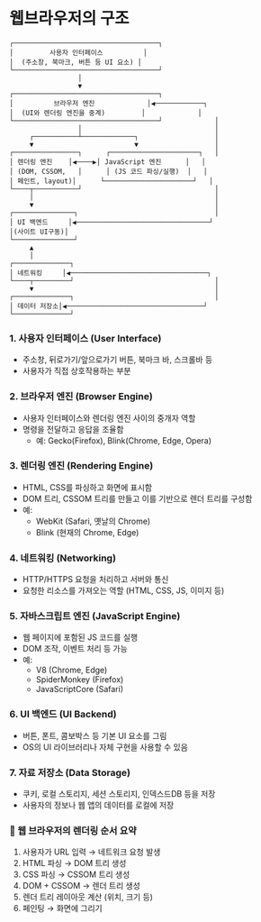 # 웹브라우저의 구조

```text
┌────────────────────────────────────┐
│         사용자 인터페이스          │
│  (주소창, 북마크, 버튼 등 UI 요소) │
└────────────────────────────────────┘
                 │
                 ▼
┌────────────────────────────────────┐
│          브라우저 엔진             │◀────────────┐
│  (UI와 렌더링 엔진을 중계)         │             │
└────────────────────────────────────┘             │
                 │                                 │
     ┌───────────┴─────────────┐                   │
     ▼                         ▼                   │
┌────────────────┐      ┌──────────────────────┐   │
│ 렌더링 엔진    │◀────▶│ JavaScript 엔진      │   │
│ (DOM, CSSOM,   │      │ (JS 코드 파싱/실행)  │   │
│ 페인트, layout)│      └──────────────────────┘   │
└────┬───────────┘                                 │
     │                                             │
     ▼                                             │
┌───────────────┐                                  │
│ UI 백엔드     │◀─────────────────────────────────┘
│(사이트 UI구동)│
└───────────────┘
     ▲
     │
┌──────────────┐
│ 네트워킹     │◀──────────────────────────────────┐
└────┬─────────┘                                   │
     ▼                                             │
┌──────────────┐                                   │
│ 데이터 저장소│◀──────────────────────────────────┘
└──────────────┘
```


### 1. 사용자 인터페이스 (User Interface)
- 주소창, 뒤로가기/앞으로가기 버튼, 북마크 바, 스크롤바 등
- 사용자가 직접 상호작용하는 부분

### 2. 브라우저 엔진 (Browser Engine)
- 사용자 인터페이스와 렌더링 엔진 사이의 중개자 역할
- 명령을 전달하고 응답을 조율함
  - 예: Gecko(Firefox), Blink(Chrome, Edge, Opera)

### 3. 렌더링 엔진 (Rendering Engine)
- HTML, CSS를 파싱하고 화면에 표시함
- DOM 트리, CSSOM 트리를 만들고 이를 기반으로 렌더 트리를 구성함
- 예:
  - WebKit (Safari, 옛날의 Chrome)
  - Blink (현재의 Chrome, Edge)

### 4. 네트워킹 (Networking)
- HTTP/HTTPS 요청을 처리하고 서버와 통신
- 요청한 리소스를 가져오는 역할 (HTML, CSS, JS, 이미지 등)

### 5. 자바스크립트 엔진 (JavaScript Engine)
- 웹 페이지에 포함된 JS 코드를 실행
- DOM 조작, 이벤트 처리 등 가능
- 예:
  - V8 (Chrome, Edge)
  - SpiderMonkey (Firefox)
  - JavaScriptCore (Safari)

### 6. UI 백엔드 (UI Backend)
- 버튼, 폰트, 콤보박스 등 기본 UI 요소를 그림
- OS의 UI 라이브러리나 자체 구현을 사용할 수 있음

### 7. 자료 저장소 (Data Storage)
- 쿠키, 로컬 스토리지, 세션 스토리지, 인덱스드DB 등을 저장
- 사용자의 정보나 웹 앱의 데이터를 로컬에 저장

### 🧭 웹 브라우저의 렌더링 순서 요약
1. 사용자가 URL 입력 → 네트워크 요청 발생
2. HTML 파싱         → DOM 트리 생성
3. CSS 파싱          → CSSOM 트리 생성
4. DOM + CSSOM       → 렌더 트리 생성
5. 렌더 트리 레이아웃 계산 (위치, 크기 등)
6. 페인팅            → 화면에 그리기
